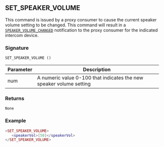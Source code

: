 ## SET\_SPEAKER\_VOLUME

This command is issued by a proxy consumer to cause the current speaker volume setting to be changed.  This command will result in a [`SPEAKER_VOLUME_CHANGED`][1] notification to the proxy consumer for the indicated intercom device.


### Signature

`SET_SPEAKER_VOLUME ()`


| Parameter | Description |
| --- | --- |
| num | A numeric value 0-100 that indicates the new speaker volume setting |


### Returns

`None`


### Example

```lua
<SET_SPEAKER_VOLUME>
   <speakerVol>[50]</speakerVol>
</SET_SPEAKER_VOLUME>
```

[1]:	https://snap-one.github.io/docs-driverworks-proxyprotocol/#intercom-state-notifications-speaker_volume_changed